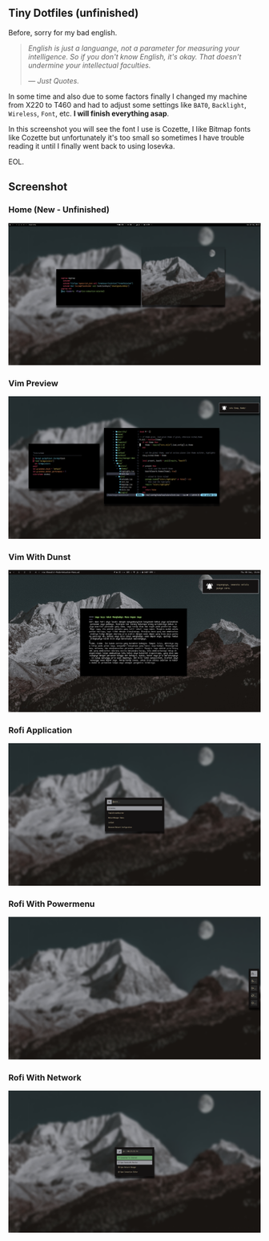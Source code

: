## Tiny Dotfiles (unfinished)
Before, sorry for my bad english.

> _English is just a languange, not a parameter for measuring your intelligence. So if you don't know English, it's okay. That doesn't undermine your intellectual faculties._
>
> — _Just Quotes._

In some time and also due to some factors finally I changed my machine from X220 to T460 and had to adjust some settings like `BAT0`, `Backlight`, `Wireless`, `Font`, etc. **I will finish everything asap**.

In this screenshot you will see the font I use is Cozette, I like Bitmap fonts like Cozette but unfortunately it's too small so sometimes I have trouble reading it until I finally went back to using Iosevka.


EOL.


## Screenshot 
### Home (New - Unfinished)
![Home Preview](https://github.com/sukalaper/dotfiles/blob/master/screenshoot/Home.png?raw=true)
### Vim Preview
![Vim Preview](https://github.com/sukalaper/dotfiles/blob/master/screenshoot/vim-preview.png?raw=true)
### Vim With Dunst
![Vim With Dunst](https://github.com/sukalaper/dotfiles/blob/master/screenshoot/vim-with-dunst.png?raw=true)
### Rofi Application
![Rofi](https://github.com/sukalaper/dotfiles/blob/master/screenshoot/rofi-applications.png?raw?raw=true)
### Rofi With Powermenu
![Rofi Powermenu](https://github.com/sukalaper/dotfiles/blob/master/screenshoot/powermenu-preview.png?raw=true)
### Rofi With Network
![Rofi Network](https://github.com/sukalaper/dotfiles/blob/master/screenshoot/network-preview.png?raw=true)
